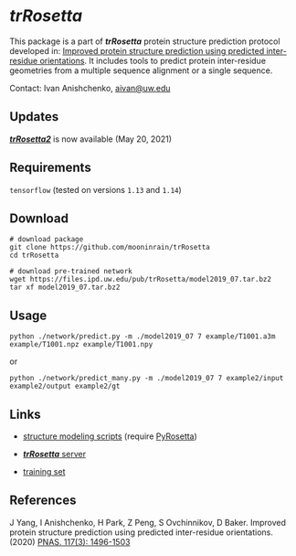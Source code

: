 # *trRosetta*
This package is a part of ***trRosetta*** protein structure prediction protocol developed in: [Improved protein structure prediction using predicted inter-residue orientations](https://www.pnas.org/content/117/3/1496). It includes tools to predict protein inter-residue geometries from a multiple sequence alignment or a single sequence.


Contact: Ivan Anishchenko, aivan@uw.edu

## Updates

[***trRosetta2***](https://github.com/RosettaCommons/trRosetta2) is now available (May 20, 2021)


## Requirements
```tensorflow``` (tested on versions ```1.13``` and ```1.14```)

## Download

```
# download package
git clone https://github.com/mooninrain/trRosetta
cd trRosetta

# download pre-trained network
wget https://files.ipd.uw.edu/pub/trRosetta/model2019_07.tar.bz2
tar xf model2019_07.tar.bz2
```

## Usage
```
python ./network/predict.py -m ./model2019_07 7 example/T1001.a3m example/T1001.npz example/T1001.npy

```
or
```
python ./network/predict_many.py -m ./model2019_07 7 example2/input example2/output example2/gt
```

## Links

* [structure modeling scripts](http://yanglab.nankai.edu.cn/trRosetta/download/) (require [PyRosetta](http://www.pyrosetta.org/))

* [***trRosetta*** server](http://yanglab.nankai.edu.cn/trRosetta/)

* [training set](https://files.ipd.uw.edu/pub/trRosetta/training_set.tar.gz)


## References
J Yang, I Anishchenko, H Park, Z Peng, S Ovchinnikov, D Baker. Improved protein structure prediction using predicted inter-residue orientations. (2020) [PNAS. 117(3): 1496-1503](https://www.pnas.org/content/117/3/1496)

